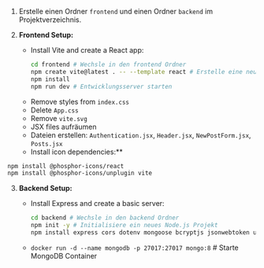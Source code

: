 1. Erstelle einen Ordner `frontend` und einen Ordner `backend` im Projektverzeichnis.
2. **Frontend Setup:**

   - Install Vite and create a React app:
     ```bash
     cd frontend # Wechsle in den frontend Ordner
     npm create vite@latest . -- --template react # Erstelle eine neue Vite React App
     npm install
     npm run dev # Entwicklungsserver starten
     ```
   - Remove styles from `index.css`
   - Delete `App.css`
   - Remove `vite.svg`
   - JSX files aufräumen
   - Dateien erstellen: `Authentication.jsx`, `Header.jsx`, `NewPostForm.jsx`, `Posts.jsx`
   - Install icon dependencies:\*\*

```bash
npm install @phosphor-icons/react
npm install @phosphor-icons/unplugin vite
```

3. **Backend Setup:**

   - Install Express and create a basic server:
     ```bash
     cd backend # Wechsle in den backend Ordner
     npm init -y # Initialisiere ein neues Node.js Projekt
     npm install express cors dotenv mongoose bcryptjs jsonwebtoken uuid sharp # Installiere benötigte Pakete
     ```
   - `docker run -d --name mongodb -p 27017:27017 mongo:8` # Starte MongoDB Container
